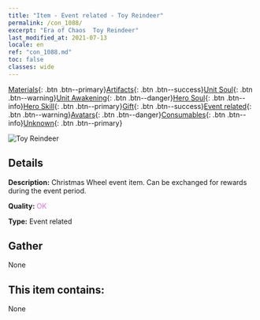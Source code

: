 ```yaml
---
title: "Item - Event related - Toy Reindeer"
permalink: /con_1088/
excerpt: "Era of Chaos  Toy Reindeer"
last_modified_at: 2021-07-13
locale: en
ref: "con_1088.md"
toc: false
classes: wide
---
```

 [Materials](/Items/){: .btn .btn--primary}[Artifacts](/Items/Artifacts/){: .btn .btn--success}[Unit Soul](/Items/UnitSoul/){: .btn .btn--warning}[Unit Awakening](/Items/UnitAwakening/){: .btn .btn--danger}[Hero Soul](/Items/HeroSoul/){: .btn .btn--info}[Hero Skill](/Items/HeroSkill/){: .btn .btn--primary}[Gift](/Items/Gift/){: .btn .btn--success}[Event related](/Items/Events/){: .btn .btn--warning}[Avatars](/Items/Avatars/){: .btn .btn--danger}[Consumables](/Items/Consumables/){: .btn .btn--info}[Unknown](/Items/Unknown/){: .btn .btn--primary}

 ![Toy Reindeer](/images/t/i_690014.png)

## Details
 **Description:** Christmas Wheel event item. Can be exchanged for rewards during the event period.

 **Quality:** <span style="color: #DA70D6">OK</span>

 **Type:** Event related

## Gather

  None

## This item contains:

  None

